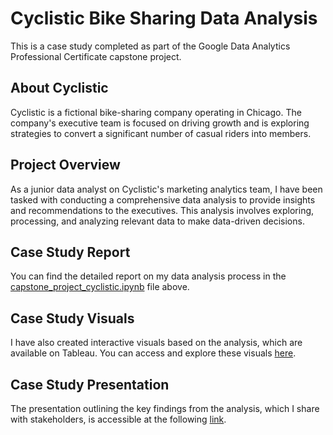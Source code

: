 # Cyclistic Bike Sharing Data Analysis

This is a case study completed as part of the Google Data Analytics Professional Certificate capstone project.

## About Cyclistic

Cyclistic is a fictional bike-sharing company operating in Chicago. The company's executive team is focused on driving growth and is exploring strategies to convert a significant number of casual riders into members.

## Project Overview

As a junior data analyst on Cyclistic's marketing analytics team, I have been tasked with conducting a comprehensive data analysis to provide insights and recommendations to the executives. This analysis involves exploring, processing, and analyzing relevant data to make data-driven decisions.

## Case Study Report

You can find the detailed report on my data analysis process in the [capstone_project_cyclistic.ipynb](capstone_project_cyclistic.ipynb) file above.

## Case Study Visuals

I have also created interactive visuals based on the analysis, which are available on Tableau. You can access and explore these visuals [here](https://public.tableau.com/app/profile/billy.jehan/viz/CyclisticsDataTrip/Dashboard).

## Case Study Presentation
The presentation outlining the key findings from the analysis, which I share with stakeholders, is accessible at the following [link](https://youtu.be/8H5RSOqf2ew).

